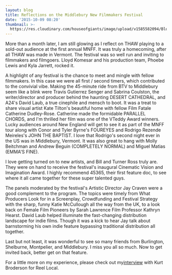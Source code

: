 ```yaml
---
layout: blog
title: Reflections on the Middlebury New Filmmakers Festival
date: '2015-10-09 08:20'
thumbnail: >-
  https://res.cloudinary.com/houseofgiants/image/upload/v1585582094/Blog/middlebury_new_filmmakers_festival_2015_splkaa.png
---
```

More than a month later, I am still glowing as I reflect on THAW playing to a sold-out audience at the first annual MNFF. It was truly a homecoming, after all THAW was made in Vermont. The festival was so well run and inviting to filmmakers and filmgoers. Lloyd Komesar and his production team, Phoebe Lewis and Kyla Jarrett, rocked it.

A highlight of any festival is the chance to meet and mingle with fellow filmmakers. In this case we were all first / second timers, which contributed to the convivial vibe. Making the 45-minute ride from BTV to Middlebury seem like a blink were Travis Gutierrez Senger and Sabrina Coulston, the writer/director and producer behind the haunting DESERT CATHEDRAL, and A24's David Laub, a true cinephile and mensch to boot. It was a treat to share visual artist Kate Tilton's beautiful home with fellow Film Fatale Catherine Dudley-Rose. Catherine made the formidable PARALLEL CHORDS, and I'm thrilled her film was one of the VTeddy Award winners. Lucky audiences around New England will get to see it as part of the MNFF tour along with Conor and Tyler Byrne's FOUREYES and Rodrigo Rezende Meireles's JOHN THE BAPTIST. I love that Rodrigo's second night ever in the US was in Middlebury, Vermont. It was also great to hang with Molly Beitchman and Andrew Beguin (COMPLETELY NORMAL) and Miguel Matias (EMMA'S FINE).

I love getting turned on to new artists, and Bill and Turner Ross truly are. They were on hand to receive the festival's inaugural Cinematic Vision and Imagination Award. I highly recommend 45365, their first feature doc, to see where it all came together for these super talented guys.

The panels moderated by the festival's Artistic Director Jay Craven were a good complement to the program. The topics were timely from What Producers Look for in a Screenplay, Crowdfunding and Festival Strategy with the sharp, funny Katie McCullough all the way from the UK, to a look back on Female Film Pioneers by Sarah Lawrence Film Professor Kathryn Hearst. David Laub helped illuminate the fast-changing distribution landscape for indie films. Though it was a kick to hear Jay talk about barnstorming his own indie feature bypassing traditional distribution all together.

Last but not least, it was wonderful to see so many friends from Burlington, Shelburne, Montpelier, and Middlebury. I miss you all so much. Now to get invited back, better get on that feature.

For a little more on my experience, please check out my[interview](https://www.youtube.com/watch?v=BL2kE9ap-lE&list=PLZzg4o29dObeJK9hPijzF0mCsUTW4GqIa&index=3) with Kurt Broderson for Reel Local.

